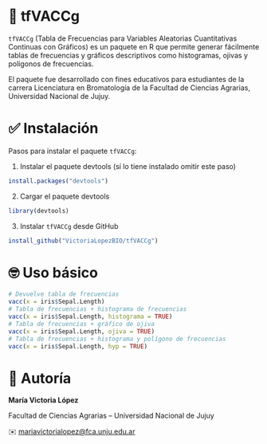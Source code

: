 # 📌 **tfVACCg**

`tfVACCg` (Tabla de Frecuencias para Variables Aleatorias Cuantitativas Continuas con Gráficos) es un paquete en R que permite generar fácilmente tablas de frecuencias y gráficos descriptivos como histogramas, ojivas y polígonos de frecuencias.

El paquete fue desarrollado con fines educativos para estudiantes de la carrera Licenciatura en Bromatología de la Facultad de Ciencias Agrarias, Universidad Nacional de Jujuy.

# ✅ **Instalación**

Pasos para instalar el paquete `tfVACCg`:

1.  Instalar el paquete devtools (sí lo tiene instalado omitir este paso)

``` r
install.packages("devtools")
```

2.  Cargar el paquete devtools

``` r
library(devtools)
```

3.  Instalar `tfVACCg` desde GitHub

``` r
install_github("VictoriaLopezBIO/tfVACCg")
```

# 🤓 **Uso básico**

``` r
# Devuelve tabla de frecuencias
vacc(x = iris$Sepal.Length)
# Tabla de frecuencias + histograma de frecuencias
vacc(x = iris$Sepal.Length, histograma = TRUE)
# Tabla de frecuencias + gráfico de ojiva
vacc(x = iris$Sepal.Length, ojiva = TRUE)
# Tabla de frecuencias + histograma y polígono de frecuencias
vacc(x = iris$Sepal.Length, hyp = TRUE)
```

# 🌸 **Autoría**

**María Victoria López**

Facultad de Ciencias Agrarias – Universidad Nacional de Jujuy

✉️ [mariavictorialopez\@fca.unju.edu.ar](mailto:mariavictorialopez@fca.unju.edu.ar)
